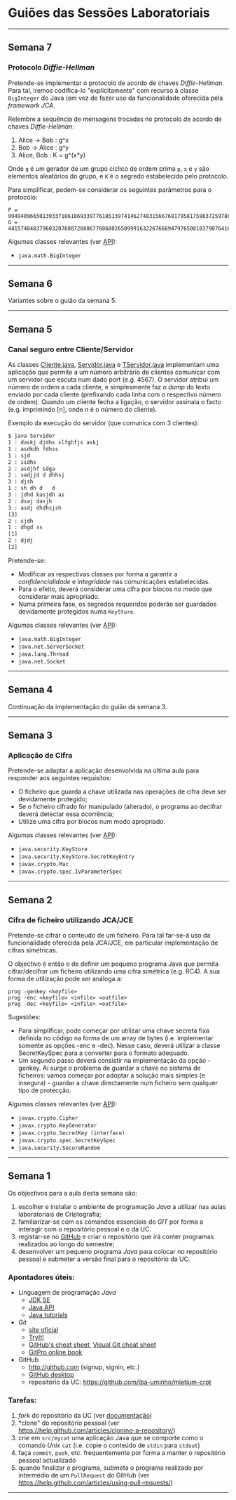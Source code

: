 # Guiões das Sessões Laboratoriais


---
## Semana 7

### Protocolo *Diffie-Hellman*

Pretende-se implementar o protocolo de acordo de chaves *Diffie-Hellman*. Para tal,
iremos codifica-lo "explicitamente" com recurso à classe `BigInteger` do Java (em vez
de fazer uso da funcionalidade oferecida pela *framework JCA*.

Relembre a sequência de mensagens trocadas no protocolo de acordo de chaves
*Diffie-Hellman*:

 1. Alice → Bob : g^x
 1. Bob → Alice : g^y
 1. Alice, Bob : K = g^(x*y)


Onde `g` é um gerador de um grupo cíclico de ordem prima `p`, `x` e `y` são elementos aleatórios do grupo, e `K` é o segredo estabelecido pelo protocolo.

Para simplificar, podem-se considerar os seguintes parâmetros para o protocolo:

```
P = 99494096650139337106186933977618513974146274831566768179581759037259788798151499814653951492724365471316253651463342255785311748602922458795201382445323499931625451272600173180136123245441204133515800495917242011863558721723303661523372572477211620144038809673692512025566673746993593384600667047373692203583
G = 44157404837960328768872680677686802650999163226766694797650810379076416463147265401084491113667624054557335394761604876882446924929840681990106974314935015501571333024773172440352475358750668213444607353872754650805031912866692119819377041901642732455911509867728218394542745330014071040326856846990119719675
```


Algumas classes relevantes (ver [API](http://download.oracle.com/javase/8/docs/api/)):

 * `java.math.BigInteger`

---
## Semana 6

Variantes sobre o guião da semana 5.

---
## Semana 5

### Canal seguro entre Cliente/Servidor 

As classes [Cliente.java](Cliente.java),
[Servidor.java](Servidor.java) e [TServidor.java](TServidor.java)
implementam uma aplicação que permite a um número arbitrário de
clientes comunicar com um servidor que escuta num dado port
(e.g. 4567). O servidor atribui um número de ordem a cada cliente, e
simplesmente faz o _dump_ do texto enviado por cada cliente
(prefixando cada linha com o respectivo número de ordem). Quando um
cliente fecha a ligação, o servidor assinala o facto (e.g. imprimindo
[n], onde _n_ é o número do cliente).

Exemplo da execução do servidor (que comunica com 3 clientes):


```bash
$ java Servidor
1 : daskj djdhs slfghfjs askj
1 : asdkdh fdhss
1 : sjd
2 : iidhs
2 : asdjhf sdga
2 : sadjjd d dhhsj
3 : djsh
1 : sh dh d   d
3 : jdhd kasjdh as
2 : dsaj dasjh
3 : asdj dhdhsjsh
[3]
2 : sjdh
1 : dhgd ss
[1]
2 : djdj
[2]
```

Pretende-se:

 * Modificar as respectivas classes por forma a garantir a
   _confidencialidade_ e _integridade_ nas comunicações
   estabelecidas.
 * Para o efeito, deverá considerar uma cifra por blocos no modo que
   considerar mais apropriado.
  * Numa primeira fase, os segredos requeridos poderão ser guardados
    devidamente protegidos numa `KeyStore`.

Algumas classes relevantes (ver
[API](http://docs.oracle.com/javase/8/docs/api/)):

 * `java.math.BigInteger`
 * `java.net.ServerSocket`
 * `java.lang.Thread`
 * `java.net.Socket`


---
## Semana 4

Continuação da implementação do guião da semana 3.

---
## Semana 3

### Aplicação de Cifra

Pretende-se adaptar a aplicação desenvolvida na última aula para responder
aos seguintes requisitos:

 * O ficheiro que guarda a chave utilizada nas operações de cifra deve
   ser devidamente protegido;
 * Se o ficheiro cifrado for manipulado (alterado), o programa ao
   decifrar deverá detectar essa ocorrência;
 * Utilize uma cifra por blocos num modo apropriado.

Algumas classes relevantes (ver
[API](http://docs.oracle.com/javase/8/docs/api/)):

 * `java.security.KeyStore`
 * `java.security.KeyStore.SecretKeyEntry`
 * `javax.crypto.Mac`
 * `javax.crypto.spec.IvParameterSpec`

---
## Semana 2

### Cifra de ficheiro utilizando JCA/JCE

Pretende-se cifrar o conteudo de um ficheiro. Para tal far-se-á uso da
funcionalidade oferecida pela JCA/JCE, em particular implementação de
cifras simétricas.

O objectivo é então o de definir um pequeno programa Java que permita
cifrar/decifrar um ficheiro utilizando uma cifra simétrica
(e.g. RC4). A sua forma de utilização pode ser análoga a:

```
prog -genkey <keyfile>
prog -enc <keyfile> <infile> <outfile>
prog -dec <keyfile> <infile> <outfile>
```

Sugestões:

 * Para simplificar, pode começar por utilizar uma chave secreta fixa
   definida no código na forma de um array de bytes (i.e. implementar
   somente as opções -enc e -dec). Nesse caso, deverá utilizar a
   classe SecretKeySpec para a converter para o formato adequado.
 * Um segundo passo deverá consistir na implementação da opção
   -genkey. Aí surge o problema de guardar a chave no sistema de
   ficheiros: vamos começar por adoptar a solução mais simples (e
   insegura) - guardar a chave directamente num ficheiro sem qualquer
   tipo de protecção.

Algumas classes relevantes (ver [API](http://docs.oracle.com/javase/8/docs/api/)):

 * `javax.crypto.Cipher`
 *  `javax.crypto.KeyGenerator`
 * `javax.crypto.SecretKey (interface)`
 * `javax.crypto.spec.SecretKeySpec`
 * `java.security.SecureRandom`

---
## Semana 1

Os objectivos para a aula desta semana são:
 1. escolher e instalar o ambiente de programação _Java_ a utilizar nas aulas laboratoriais de Criptografia;
 1. familiarizar-se com os comandos essenciais do *GIT* por forma a interagir com o repositório pessoal e o da UC.
 1. registar-se no [GitHub](http://github.com) e criar o repositório que irá conter programas realizados ao longo do semestre;
 1. desenvolver um pequeno programa _Java_ para colocar no repositório pessoal e submeter a versão final para o repositório da UC.

### Apontadores úteis:
 * Linguagem de programação _Java_
   * [JDK SE](http://www.oracle.com/technetwork/java/javase/downloads/index.html)
   * [Java API](http://docs.oracle.com/javase/8/docs/api/)
   * [Java tutorials](http://docs.oracle.com/javase/tutorial/)
 * *Git*
   * [site oficial](https://git-scm.com)
   * [TryIt!](http://try.github.io)
   * [GitHub's cheat sheet](https://training.github.com/kit/downloads/github-git-cheat-sheet.pdf), [Visual Git cheat sheet](http://ndpsoftware.com/git-cheatsheet.html)
   * [GitPro online book](https://git-scm.com/book/en/v2)
 * GitHub
   * <http://github.com> (signup, signin, etc.)
   * [GitHub desktop](https://desktop.github.com)
   * repositório da UC: <https://github.com/jba-uminho/mietium-crpt>

### Tarefas:
 1. *fork* do repositório da UC (ver [documentação](https://help.github.com/articles/fork-a-repo/))
 1. *clone" do repositório pessoal (ver https://help.github.com/articles/cloning-a-repository/)
 1. crie em `src/mycat` uma aplicação Java que se comporte como o comando *Unix* `cat` (i.e. copie o conteúdo de `stdin` para `stdout`)
 1. faça `commit`, `push`, etc. frequentemente por forma a manter o repositório pessoal actualizado
 1. quando finalizar o programa, submeta o programa realizado por intermédio de um `PullRequest` do GitHub (ver https://help.github.com/articles/using-pull-requests/)

---
